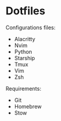 # Dotfiles

Configurations files:
- Alacritty
- Nvim
- Python
- Starship
- Tmux
- Vim
- Zsh

Requirements:
- Git
- Homebrew
- Stow
